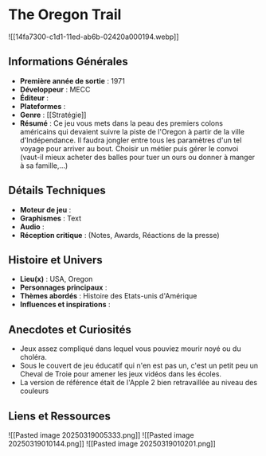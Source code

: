 # The Oregon Trail

![[14fa7300-c1d1-11ed-ab6b-02420a000194.webp]]
## Informations Générales

- **Première année de sortie** : 1971
- **Développeur** : MECC
- **Éditeur** : 
- **Plateformes** : 
- **Genre** :  [[Stratégie]]
- **Résumé** : Ce jeu vous mets dans la peau des premiers colons américains qui devaient suivre la piste de l'Oregon à partir de la ville d'Indépendance. Il faudra jongler entre tous les paramètres d'un tel voyage pour arriver au bout. Choisir un métier puis gérer le convoi (vaut-il mieux acheter des balles pour tuer un ours ou donner à manger à sa famille,...)

## Détails Techniques
- **Moteur de jeu** : 
- **Graphismes** : Text
- **Audio** : 
- **Réception critique** : (Notes, Awards, Réactions de la presse)

## Histoire et Univers
- **Lieu(x)** : USA, Oregon
- **Personnages principaux** : 
- **Thèmes abordés** : Histoire des Etats-unis d'Amérique
- **Influences et inspirations** : 
## Anecdotes et Curiosités
- Jeux assez compliqué dans lequel vous pouviez mourir noyé ou du choléra.
- Sous le couvert de jeu éducatif qui n'en est pas un, c'est un petit peu un Cheval de Troie pour amener les jeux vidéos dans les écoles.
- La version de référence était de l'Apple 2 bien retravaillée au niveau des couleurs
## Liens et Ressources

![[Pasted image 20250319005333.png]]   ![[Pasted image 20250319010144.png]] 
![[Pasted image 20250319010201.png]] 